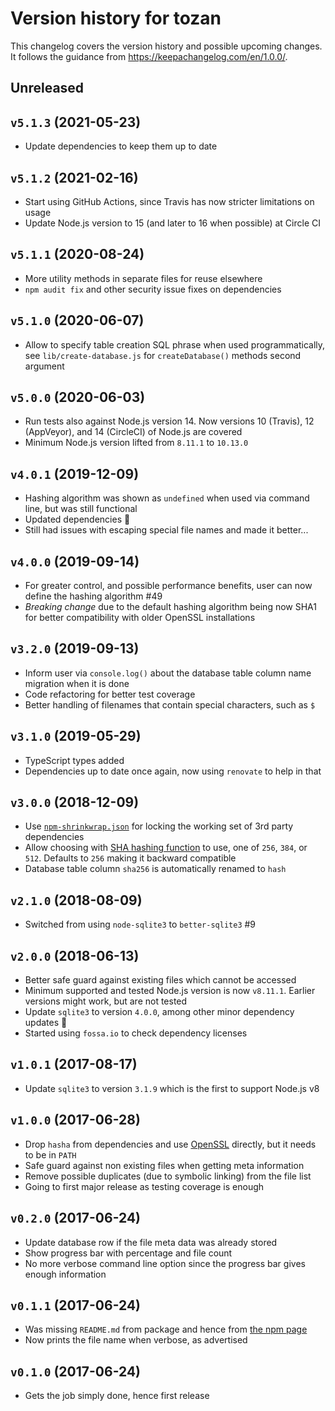 # Version history for tozan

This changelog covers the version history and possible upcoming changes.
It follows the guidance from https://keepachangelog.com/en/1.0.0/.

## Unreleased

## `v5.1.3` (2021-05-23)
- Update dependencies to keep them up to date

## `v5.1.2` (2021-02-16)
- Start using GitHub Actions, since Travis has now stricter limitations on usage
- Update Node.js version to 15 (and later to 16 when possible) at Circle CI

## `v5.1.1` (2020-08-24)
- More utility methods in separate files for reuse elsewhere
- `npm audit fix` and other security issue fixes on dependencies

## `v5.1.0` (2020-06-07)
- Allow to specify table creation SQL phrase when used programmatically, see `lib/create-database.js` for `createDatabase()` methods second argument

## `v5.0.0` (2020-06-03)
- Run tests also against Node.js version 14. Now versions 10 (Travis), 12 (AppVeyor), and 14 (CircleCI) of Node.js are covered
- Minimum Node.js version lifted from `8.11.1` to `10.13.0`

## `v4.0.1` (2019-12-09)
- Hashing algorithm was shown as `undefined` when used via command line, but was still functional
- Updated dependencies :tophat:
- Still had issues with escaping special file names and made it better...

## `v4.0.0` (2019-09-14)
- For greater control, and possible performance benefits, user can now define the hashing algorithm #49
- *Breaking change* due to the default hashing algorithm being now SHA1 for better compatibility with older OpenSSL installations

## `v3.2.0` (2019-09-13)
- Inform user via `console.log()` about the database table column name migration when it is done
- Code refactoring for better test coverage
- Better handling of filenames that contain special characters, such as `$`

## `v3.1.0` (2019-05-29)
- TypeScript types added
- Dependencies up to date once again, now using `renovate` to help in that

## `v3.0.0` (2018-12-09)
- Use [`npm-shrinkwrap.json`](https://docs.npmjs.com/files/shrinkwrap.json) for locking the working set of 3rd party dependencies
- Allow choosing with [SHA hashing function](https://en.wikipedia.org/wiki/SHA-2) to use, one of `256`, `384`, or `512`. Defaults to `256` making it backward compatible
- Database table column `sha256` is automatically renamed to `hash`

## `v2.1.0` (2018-08-09)
- Switched from using `node-sqlite3` to `better-sqlite3` #9

## `v2.0.0` (2018-06-13)
- Better safe guard against existing files which cannot be accessed
- Minimum supported and tested Node.js version is now `v8.11.1`. Earlier versions might work, but are not tested
- Update `sqlite3` to version `4.0.0`, among other minor dependency updates :tophat:
- Started using `fossa.io` to check dependency licenses

## `v1.0.1` (2017-08-17)
- Update `sqlite3` to version `3.1.9` which is the first to support Node.js v8

## `v1.0.0` (2017-06-28)
- Drop `hasha` from dependencies and use [OpenSSL](https://www.openssl.org/) directly, but it needs to be in `PATH`
- Safe guard against non existing files when getting meta information
- Remove possible duplicates (due to symbolic linking) from the file list
- Going to first major release as testing coverage is enough

## `v0.2.0` (2017-06-24)
- Update database row if the file meta data was already stored
- Show progress bar with percentage and file count
- No more verbose command line option since the progress bar gives enough information

## `v0.1.1` (2017-06-24)
- Was missing `README.md` from package and hence from [the npm page](https://www.npmjs.com/package/tozan)
- Now prints the file name when verbose, as advertised

## `v0.1.0` (2017-06-24)
- Gets the job simply done, hence first release
